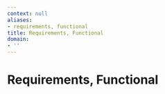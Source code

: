 ```yaml
---
context: null
aliases:
- requirements, functional
title: Requirements, Functional
domain:
- ''
---
```


# Requirements, Functional
